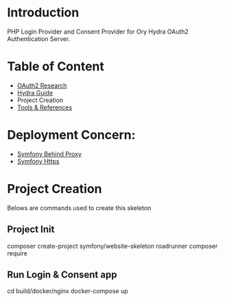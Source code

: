 # Introduction

PHP Login Provider and Consent Provider for Ory Hydra OAuth2 Authentication Server.

# Table of Content
- [OAuth2 Research](doc/oauth2.md)
- [Hydra Guide](doc/ory-hydra.md)
- Project Creation
- [Tools & References](doc/tools.md)

# Deployment Concern:
-  [Symfony Behind Proxy](https://symfony.com/doc/current/deployment/proxies.html#but-what-if-the-ip-of-my-reverse-proxy-changes-constantly)
-  [Symfony Https](https://symfony.com/doc/master/cloud/cookbooks/https.html) 

# Project Creation

Belows are commands used to create this skeleton

## Project Init
composer create-project symfony/website-skeleton roadrunner
composer require


## Run Login & Consent app
cd build/docker/nginx
docker-compose up
